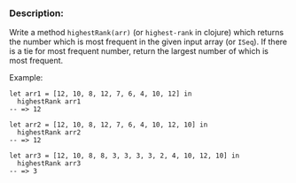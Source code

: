 ### Description:

Write a method ```highestRank(arr)``` (or ```highest-rank``` in clojure) which returns the number which is most frequent in the given input array (or ```ISeq```). If there is a tie for most frequent number, return the largest number of which is most frequent.

Example:
```
let arr1 = [12, 10, 8, 12, 7, 6, 4, 10, 12] in
  highestRank arr1
-- => 12

let arr2 = [12, 10, 8, 12, 7, 6, 4, 10, 12, 10] in
  highestRank arr2
-- => 12

let arr3 = [12, 10, 8, 8, 3, 3, 3, 3, 2, 4, 10, 12, 10] in
  highestRank arr3
-- => 3
```
